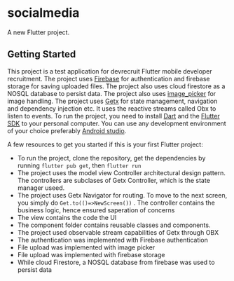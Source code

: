 # socialmedia

A new Flutter project.

## Getting Started

This project is a test application for devrecruit Flutter mobile developer recruitment. The project uses [Firebase](https://firebase.google.com/) for authentication and firebase storage for saving uploaded files. The project also uses cloud firestore as a NOSQL database to persist data. The project also uses [image_picker](https://pub.dev/packages/image_picker) for image handling.
The project uses [Getx](https://pub.dev/packages/get) for state management, navigation and dependency injection etc. It uses the reactive streams called Obx to listen to events.
To run the project, you need to install [Dart](https://dart.dev/) and the [Flutter SDK](https://docs.flutter.dev/get-started/codelab) to your personal computer. You can use any development environment of your choice preferably [Android studio](https://developer.android.com/studio?gclid=CjwKCAiA8NKtBhBtEiwAq5aX2HPDbFKW-Bj0wgAQrvueFV6aDbHFBsRzWz5Tb80yst1zQx8llQ2j5RoCADcQAvD_BwE&gclsrc=aw.ds).

A few resources to get you started if this is your first Flutter project:


- To run the project, clone the repository, get the dependencies by running `flutter pub get`, then `flutter run`
- The project uses the model view Controller architectural design pattern. The controllers are subclases of Getx Controller, which is the state manager useed.
- The project uses Getx Navigator for routing. To move to the next screen, you simply do `Get.to(()=>NewScreen())` . The controller contains the business logic, hence ensured saperation of concerns
- The view contains the code the UI
- The component folder contains reusable classes and components.
- The project used observable stream capabilities of Getx through OBX
- The authentication was implemented with Firebase authentication
- File upload was implemented with image picker
- File upload was implemented with firebase storage
- While cloud Firestore, a NOSQL database from firebase was used to persist data


